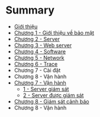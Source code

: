 # Summary

* [Giới thiệu](README.md)
* [Chương 1 - Giới thiệu về bảo mật](chuong-1-gioi-thieu-ve-bao-mat.md)
* [Chương 2 - Server](chuong-2-server.md)
* [Chương 3 - Web server](chuong-3-web-server.md)
* [Chương 4 - Software](chuong-4-software.md)
* [Chương 5 - Network](chuong-5-network.md)
* [Chương 6 - Trace](chuong-6-trace.md)
* Chương 7 - Cài đặt
* Chương 8 - Vận hành
* [Chương 7 - Vận hành](chuong-7-van-hanh.md)
  * [1 - Server giám sát](chuong-7-van-hanh/1-server-giam-sat.md)
  * [2 - Server được giám sát ](chuong-7-van-hanh/2-server-duoc-giam-sat.md)
* [Chương 8 - Giám sát cảnh báo](chuong-8-giam-sat-canh-bao.md)
* Chương 8 - Vận hành

